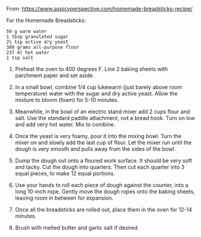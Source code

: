From: https://www.aspicyperspective.com/homemade-breadsticks-recipe/

For the Homemade Breadsticks:

    59 g warm water
    1 tbsp granulated sugar
    2½ tsp active dry yeast
    360 grams all-purpose flour
    237 ml hot water
    1 tsp salt
    
1. Preheat the oven to 400 degrees F. Line 2 baking sheets with parchment paper and set aside. 

2. In a small bowl, combine 1/4 cup lukewarm (just barely above room temperature) water with the sugar and dry active yeast. Allow the mixture to bloom (foam) for 5-10 minutes. 

3. Meanwhile, in the bowl of an electric stand mixer add 2 cups flour and salt. Use the standard paddle attachment, not a bread hook. Turn on low and add very hot water. Mix to combine. 

4. Once the yeast is very foamy, pour it into the mixing bowl. Turn the mixer on and slowly add the last cup of flour. Let the mixer run until the dough is very smooth and pulls away from the sides of the bowl. 

5. Dump the dough out onto a floured work surface. It should be very soft and tacky. Cut the dough into quarters. Then cut each quarter into 3 equal pieces, to make 12 equal portions.

6. Use your hands to roll each piece of dough against the counter, into a long 10-inch rope. Gently move the dough ropes onto the baking sheets, leaving room in between for expansion. 

7. Once all the breadsticks are rolled out, place them in the oven for 12-14 minutes.

8. Brush with melted butter and garlic salt if desired.
